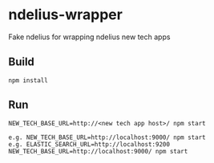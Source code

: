 # ndelius-wrapper
Fake ndelius for wrapping ndelius new tech apps

## Build
```
npm install
```

## Run
```
NEW_TECH_BASE_URL=http://<new tech app host>/ npm start

e.g. NEW_TECH_BASE_URL=http://localhost:9000/ npm start
e.g. ELASTIC_SEARCH_URL=http://localhost:9200 NEW_TECH_BASE_URL=http://localhost:9000/ npm start
```

